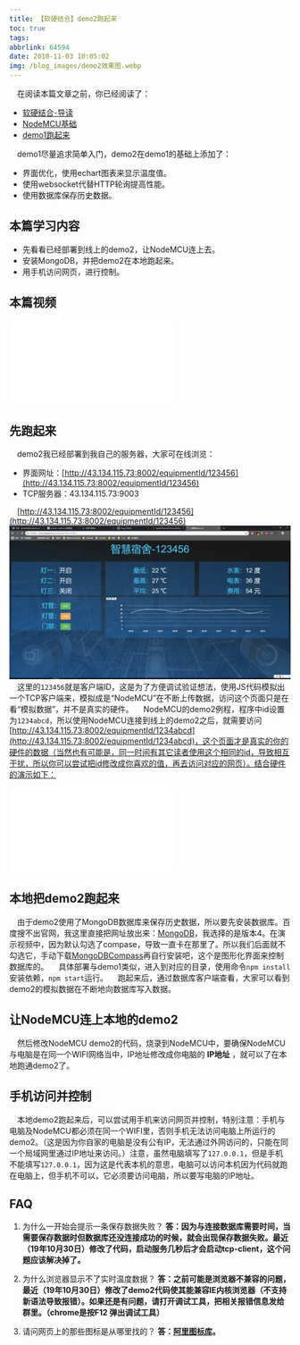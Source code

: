 ```yaml
---
title: 【软硬结合】demo2跑起来
toc: true
tags:
abbrlink: 64594
date: 2018-11-03 10:05:02
img: /blog_images/demo2效果图.webp
---
```


&emsp;在阅读本篇文章之前，你已经阅读了：
- [软硬结合-导读](/posts/44755)
- [NodeMCU基础](/posts/31494)
- [demo1跑起来](/posts/64786/)

&emsp;demo1尽量追求简单入门，demo2在demo1的基础上添加了：
- 界面优化，使用echart图表来显示温度值。
- 使用websocket代替HTTP轮询提高性能。
- 使用数据库保存历史数据。

## 本篇学习内容
- 先看看已经部署到线上的demo2，让NodeMCU连上去。
- 安装MongoDB，并把demo2在本地跑起来。
- 用手机访问网页，进行控制。

## 本篇视频
<iframe src="//player.bilibili.com/player.html?aid=462062924&bvid=BV16L411n7Pi&cid=379908862&page=4" scrolling="no" border="0" frameborder="no" framespacing="0" allowfullscreen="true" class="bilibili-video"> </iframe>


## 先跑起来
&emsp;demo2我已经部署到我自己的服务器，大家可在线浏览：
- 界面网址：[http://43.134.115.73:8002/equipmentId/123456](http://43.134.115.73:8002/equipmentId/123456)
- TCP服务器：43.134.115.73:9003

&emsp;[http://43.134.115.73:8002/equipmentId/123456](http://43.134.115.73:8002/equipmentId/123456)
![](/blog_images/demo2效果图.webp)
&emsp;这里的`123456`就是客户端ID，这是为了方便调试验证想法，使用JS代码模拟出一个TCP客户端来，模拟成是“NodeMCU”在不断上传数据，访问这个页面只是在看“模拟数据”，并不是真实的硬件。
&emsp;NodeMCU的demo2例程，程序中id设置为`1234abcd`，所以使用NodeMCU连接到线上的demo2之后，就需要访问[http://43.134.115.73:8002/equipmentId/1234abcd](http://43.134.115.73:8002/equipmentId/1234abcd)，这个页面才是真实的你的硬件的数据（当然也有可能是，同一时间有其它读者使用这个相同的id，导致相互干扰，所以你可以尝试把id修改成你喜欢的值，再去访问对应的网页）。结合硬件的演示如下：

<iframe src="//player.bilibili.com/player.html?bvid=BV1x64y1i7Lt&page=1" scrolling="no" border="0" frameborder="no" framespacing="0" allowfullscreen="true" class="bilibili-video"> </iframe>

## 本地把demo2跑起来
&emsp;由于demo2使用了MongoDB数据库来保存历史数据，所以要先安装数据库。百度搜不出官网，我这里直接把网址放出来：[MongoDB](https://www.mongodb.com/try/download/community)，我选择的是版本4。在演示视频中，因为默认勾选了compase，导致一直卡在那里了。所以我们后面就不勾选它，手动下载[MongoDBCompass](https://www.mongodb.com/try/download/compass)再自行安装吧，这个是图形化界面来控制数据库的。
&emsp;具体部署与demo1类似，进入到对应的目录，使用命令`npm install`安装依赖，`npm start`运行。
&emsp;跑起来后，通过数据库客户端查看，大家可以看到demo2的模拟数据在不断地向数据库写入数据。
## 让NodeMCU连上本地的demo2
&emsp;然后修改NodeMCU demo2的代码，烧录到NodeMCU中，要确保NodeMCU与电脑是在同一个WIFI网络当中，IP地址修改成你电脑的 __IP地址__ ，就可以了在本地跑通demo2了。


## 手机访问并控制
&emsp;本地demo2跑起来后，可以尝试用手机来访问网页并控制，特别注意：手机与电脑及NodeMCU都必须在同一个WIFI里，否则手机无法访问电脑上所运行的demo2。（这是因为你自家的电脑是没有公有IP，无法通过外网访问的，只能在同一个局域网里通过IP地址来访问。）注意，虽然电脑填写了`127.0.0.1`，但是手机不能填写`127.0.0.1`，因为这是代表本机的意思，电脑可以访问本机因为代码就跑在电脑上，但手机不可以，它必须要访问电脑，所以要写电脑的IP地址。


## FAQ
1. 为什么一开始会提示一条保存数据失败？
__答：因为与连接数据库需要时间，当需要保存数据时但数据库还没连接成功的时候，就会出现保存数据失败。最近（19年10月30日）修改了代码，启动服务几秒后才会启动tcp-client，这个问题应该解决掉了。__

2. 为什么浏览器显示不了实时温度数据？
__答：之前可能是浏览器不兼容的问题，最近（19年10月30日）修改了demo2代码使其能兼容IE内核浏览器（不支持新语法导致报错）。如果还是有问题，请打开调试工具，把相关报错信息发给群里。（chrome是按F12 弹出调试工具）__ 

3. 请问网页上的那些图标是从哪里找的？
__答：[阿里图标库](http://iconfont.cn)。__ 
